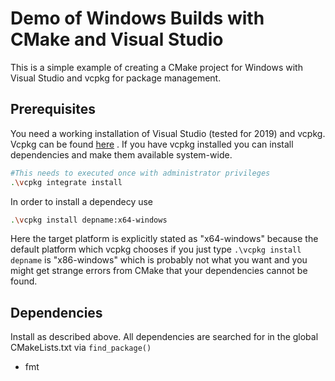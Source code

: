 # Demo of Windows Builds with CMake and Visual Studio

This is a simple example of creating a CMake project for 
Windows with Visual Studio and vcpkg for package management. 

## Prerequisites

You need a working installation of Visual Studio (tested for 2019) and vcpkg.
Vcpkg can be found [here](https://github.com/Microsoft/vcpkg]) . If you have vcpkg 
installed you can install dependencies and make them available system-wide. 

```bash
#This needs to executed once with administrator privileges
.\vcpkg integrate install
```
In order to install a dependecy use
```bash
.\vcpkg install depname:x64-windows
```
Here the target platform is explicitly stated as "x64-windows" because the default
platform which vcpkg chooses if you just type `.\vcpkg install depname` is "x86-windows"
which is probably not what you want and you might get strange errors from CMake that your dependencies
cannot be found. 

## Dependencies
Install as described above. All dependencies are searched for in the global CMakeLists.txt via `find_package()`

* fmt